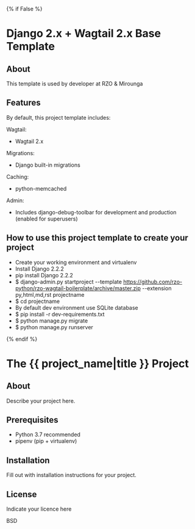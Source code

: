 {% if False %}
# Django 2.x + Wagtail 2.x Base Template #

## About ##

This template is used by developer at RZO & Mirounga

## Features ##

By default, this project template includes:

Wagtail:

- Wagtail 2.x

Migrations:

- Django built-in migrations

Caching:

- python-memcached

Admin:

- Includes django-debug-toolbar for development and production (enabled for superusers)

## How to use this project template to create your project ##

- Create your working environment and virtualenv
- Install Django 2.2.2
- pip install Django 2.2.2
- $ django-admin.py startproject --template https://github.com/rzo-python/rzo-wagtail-boilerplate/archive/master.zip --extension py,html,md,rst projectname
- $ cd projectname
- By default dev environment use SQLite database
- $ pip install -r dev-requirements.txt
- $ python manage.py migrate
- $ python manage.py runserver

{% endif %}
# The {{ project_name|title }} Project #

## About ##

Describe your project here.

## Prerequisites ##

- Python 3.7 recommended
- pipenv (pip + virtualenv)

## Installation ##

Fill out with installation instructions for your project.


License
-------

Indicate your licence here

BSD